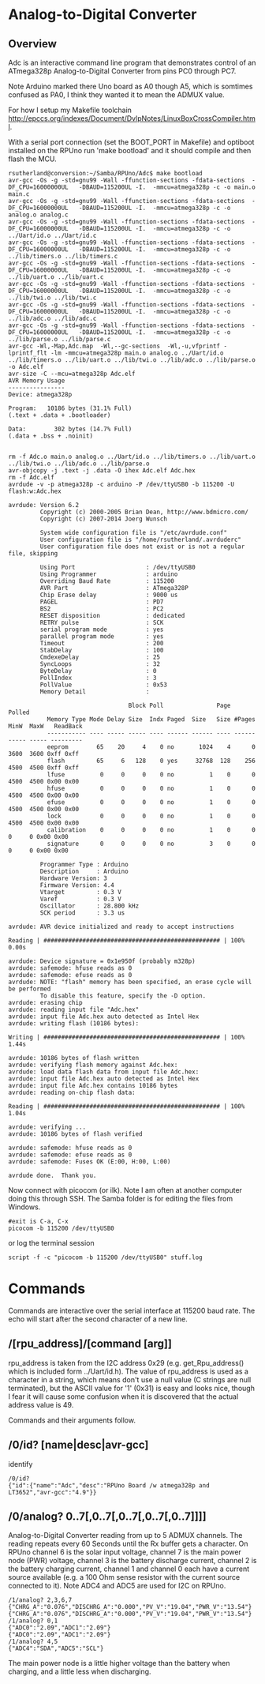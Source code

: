 # Analog-to-Digital Converter

## Overview

Adc is an interactive command line program that demonstrates control of an ATmega328p Analog-to-Digital Converter from pins PC0 through PC7. 

Note Arduino marked there Uno board as A0 though A5, which is somtimes confused as PA0, I think they wanted it to mean the ADMUX value. 

For how I setup my Makefile toolchain <http://epccs.org/indexes/Document/DvlpNotes/LinuxBoxCrossCompiler.html>.

With a serial port connection (set the BOOT_PORT in Makefile) and optiboot installed on the RPUno run 'make bootload' and it should compile and then flash the MCU.

``` 
rsutherland@conversion:~/Samba/RPUno/Adc$ make bootload
avr-gcc -Os -g -std=gnu99 -Wall -ffunction-sections -fdata-sections  -DF_CPU=16000000UL   -DBAUD=115200UL -I.  -mmcu=atmega328p -c -o main.o main.c
avr-gcc -Os -g -std=gnu99 -Wall -ffunction-sections -fdata-sections  -DF_CPU=16000000UL   -DBAUD=115200UL -I.  -mmcu=atmega328p -c -o analog.o analog.c
avr-gcc -Os -g -std=gnu99 -Wall -ffunction-sections -fdata-sections  -DF_CPU=16000000UL   -DBAUD=115200UL -I.  -mmcu=atmega328p -c -o ../Uart/id.o ../Uart/id.c
avr-gcc -Os -g -std=gnu99 -Wall -ffunction-sections -fdata-sections  -DF_CPU=16000000UL   -DBAUD=115200UL -I.  -mmcu=atmega328p -c -o ../lib/timers.o ../lib/timers.c
avr-gcc -Os -g -std=gnu99 -Wall -ffunction-sections -fdata-sections  -DF_CPU=16000000UL   -DBAUD=115200UL -I.  -mmcu=atmega328p -c -o ../lib/uart.o ../lib/uart.c
avr-gcc -Os -g -std=gnu99 -Wall -ffunction-sections -fdata-sections  -DF_CPU=16000000UL   -DBAUD=115200UL -I.  -mmcu=atmega328p -c -o ../lib/twi.o ../lib/twi.c
avr-gcc -Os -g -std=gnu99 -Wall -ffunction-sections -fdata-sections  -DF_CPU=16000000UL   -DBAUD=115200UL -I.  -mmcu=atmega328p -c -o ../lib/adc.o ../lib/adc.c
avr-gcc -Os -g -std=gnu99 -Wall -ffunction-sections -fdata-sections  -DF_CPU=16000000UL   -DBAUD=115200UL -I.  -mmcu=atmega328p -c -o ../lib/parse.o ../lib/parse.c
avr-gcc -Wl,-Map,Adc.map  -Wl,--gc-sections  -Wl,-u,vfprintf -lprintf_flt -lm -mmcu=atmega328p main.o analog.o ../Uart/id.o ../lib/timers.o ../lib/uart.o ../lib/twi.o ../lib/adc.o ../lib/parse.o -o Adc.elf
avr-size -C --mcu=atmega328p Adc.elf
AVR Memory Usage
----------------
Device: atmega328p

Program:   10186 bytes (31.1% Full)
(.text + .data + .bootloader)

Data:        302 bytes (14.7% Full)
(.data + .bss + .noinit)


rm -f Adc.o main.o analog.o ../Uart/id.o ../lib/timers.o ../lib/uart.o ../lib/twi.o ../lib/adc.o ../lib/parse.o
avr-objcopy -j .text -j .data -O ihex Adc.elf Adc.hex
rm -f Adc.elf
avrdude -v -p atmega328p -c arduino -P /dev/ttyUSB0 -b 115200 -U flash:w:Adc.hex

avrdude: Version 6.2
         Copyright (c) 2000-2005 Brian Dean, http://www.bdmicro.com/
         Copyright (c) 2007-2014 Joerg Wunsch

         System wide configuration file is "/etc/avrdude.conf"
         User configuration file is "/home/rsutherland/.avrduderc"
         User configuration file does not exist or is not a regular file, skipping

         Using Port                    : /dev/ttyUSB0
         Using Programmer              : arduino
         Overriding Baud Rate          : 115200
         AVR Part                      : ATmega328P
         Chip Erase delay              : 9000 us
         PAGEL                         : PD7
         BS2                           : PC2
         RESET disposition             : dedicated
         RETRY pulse                   : SCK
         serial program mode           : yes
         parallel program mode         : yes
         Timeout                       : 200
         StabDelay                     : 100
         CmdexeDelay                   : 25
         SyncLoops                     : 32
         ByteDelay                     : 0
         PollIndex                     : 3
         PollValue                     : 0x53
         Memory Detail                 :

                                  Block Poll               Page                       Polled
           Memory Type Mode Delay Size  Indx Paged  Size   Size #Pages MinW  MaxW   ReadBack
           ----------- ---- ----- ----- ---- ------ ------ ---- ------ ----- ----- ---------
           eeprom        65    20     4    0 no       1024    4      0  3600  3600 0xff 0xff
           flash         65     6   128    0 yes     32768  128    256  4500  4500 0xff 0xff
           lfuse          0     0     0    0 no          1    0      0  4500  4500 0x00 0x00
           hfuse          0     0     0    0 no          1    0      0  4500  4500 0x00 0x00
           efuse          0     0     0    0 no          1    0      0  4500  4500 0x00 0x00
           lock           0     0     0    0 no          1    0      0  4500  4500 0x00 0x00
           calibration    0     0     0    0 no          1    0      0     0     0 0x00 0x00
           signature      0     0     0    0 no          3    0      0     0     0 0x00 0x00

         Programmer Type : Arduino
         Description     : Arduino
         Hardware Version: 3
         Firmware Version: 4.4
         Vtarget         : 0.3 V
         Varef           : 0.3 V
         Oscillator      : 28.800 kHz
         SCK period      : 3.3 us

avrdude: AVR device initialized and ready to accept instructions

Reading | ################################################## | 100% 0.00s

avrdude: Device signature = 0x1e950f (probably m328p)
avrdude: safemode: hfuse reads as 0
avrdude: safemode: efuse reads as 0
avrdude: NOTE: "flash" memory has been specified, an erase cycle will be performed
         To disable this feature, specify the -D option.
avrdude: erasing chip
avrdude: reading input file "Adc.hex"
avrdude: input file Adc.hex auto detected as Intel Hex
avrdude: writing flash (10186 bytes):

Writing | ################################################## | 100% 1.44s

avrdude: 10186 bytes of flash written
avrdude: verifying flash memory against Adc.hex:
avrdude: load data flash data from input file Adc.hex:
avrdude: input file Adc.hex auto detected as Intel Hex
avrdude: input file Adc.hex contains 10186 bytes
avrdude: reading on-chip flash data:

Reading | ################################################## | 100% 1.04s

avrdude: verifying ...
avrdude: 10186 bytes of flash verified

avrdude: safemode: hfuse reads as 0
avrdude: safemode: efuse reads as 0
avrdude: safemode: Fuses OK (E:00, H:00, L:00)

avrdude done.  Thank you.
``` 

Now connect with picocom (or ilk). Note I am often at another computer doing this through SSH. The Samba folder is for editing the files from Windows.


``` 
#exit is C-a, C-x
picocom -b 115200 /dev/ttyUSB0
``` 

or log the terminal session

``` 
script -f -c "picocom -b 115200 /dev/ttyUSB0" stuff.log
``` 


# Commands

Commands are interactive over the serial interface at 115200 baud rate. The echo will start after the second character of a new line. 


## /[rpu_address]/[command [arg]]

rpu_address is taken from the I2C address 0x29 (e.g. get_Rpu_address() which is included form ../Uart/id.h). The value of rpu_address is used as a character in a string, which means don't use a null value (C strings are null terminated), but the ASCII value for '1' (0x31) is easy and looks nice, though I fear it will cause some confusion when it is discovered that the actual address value is 49.

Commands and their arguments follow.


## /0/id? [name|desc|avr-gcc]

identify 

``` 
/0/id?
{"id":{"name":"Adc","desc":"RPUno Board /w atmega328p and LT3652","avr-gcc":"4.9"}}
```

##  /0/analog? 0..7[,0..7[,0..7[,0..7[,0..7]]]]    

Analog-to-Digital Converter reading from up to 5 ADMUX channels. The reading repeats every 60 Seconds until the Rx buffer gets a character. On RPUno channel 6 is the solar input voltage, channel 7 is the main power node (PWR) voltage, channel 3 is the battery discharge current, channel 2 is the battery charging current, channel 1 and channel 0 each have a current source available (e.g. a 100 Ohm sense resistor with the current source connected to it).  Note ADC4 and ADC5 are used for I2C on RPUno.

``` 
/1/analog? 2,3,6,7
{"CHRG_A":"0.076","DISCHRG_A":"0.000","PV_V":"19.04","PWR_V":"13.54"}
{"CHRG_A":"0.076","DISCHRG_A":"0.000","PV_V":"19.04","PWR_V":"13.54"}
/1/analog? 0,1
{"ADC0":"2.09","ADC1":"2.09"}
{"ADC0":"2.09","ADC1":"2.09"}
/1/analog? 4,5
{"ADC4":"SDA","ADC5":"SCL"}
```

The main power node is a little higher voltage than the battery when charging, and a little less when discharging.

